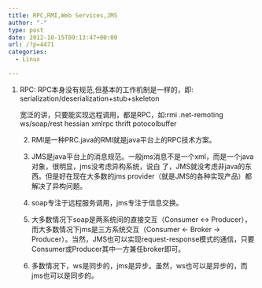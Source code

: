 ```yaml
---
title: RPC,RMI,Web Services,JMS
author: "-"
type: post
date: 2012-10-15T09:13:47+00:00
url: /?p=4471
categories:
  - Linux

---
```

1. RPC: RPC本身没有规范,但基本的工作机制是一样的，即: serialization/deserialization+stub+skeleton


  
    宽泛的讲，只要能实现远程调用，都是RPC，如:rmi .net-remoting ws/soap/rest hessian xmlrpc thrift potocolbuffer
  
  
    2. RMI是一种PRC.java的RMI就是java平台上的RPC技术方案。
  
  
    3. JMS是java平台上的消息规范。一般jms消息不是一个xml，而是一个java对象，很明显，jms没考虑异构系统，说白 了，JMS就没考虑非java的东西。但是好在现在大多数的jms provider（就是JMS的各种实现产品）都解决了异构问题。
  
  
    4. soap专注于远程服务调用，jms专注于信息交换。
  
  
    5. 大多数情况下soap是两系统间的直接交互（Consumer <-> Producer），而大多数情况下jms是三方系统交互（Consumer <- Broker -> Producer）。当然，JMS也可以实现request-response模式的通信，只要Consumer或Producer其中一方兼任broker即可。
  
  
    6. 多数情况下，ws是同步的，jms是异步。虽然，ws也可以是异步的，而jms也可以是同步的。
  
